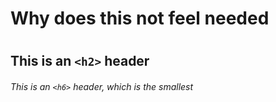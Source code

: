 # Why does this not  feel needed <h1> 

## This is an `<h2>` header

###### This is an `<h6>` header, which is the smallest
